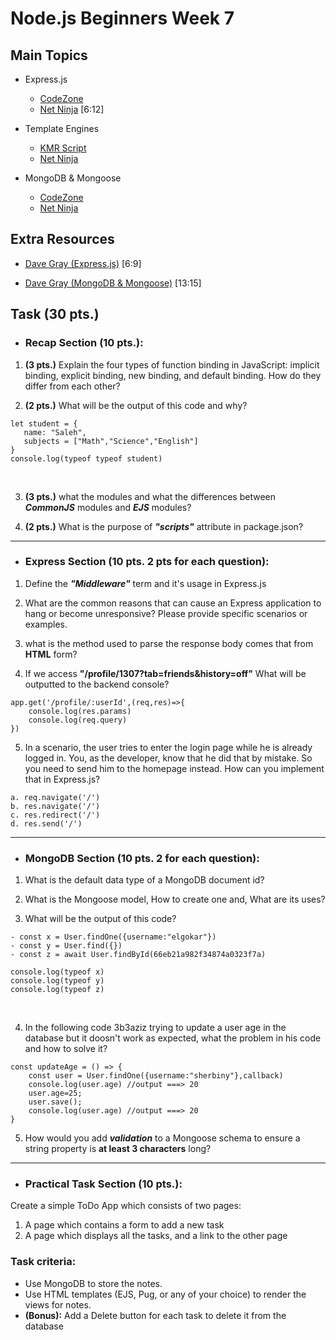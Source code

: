 # Node.js Beginners Week 7

## Main Topics

* Express.js
    - [CodeZone](https://www.youtube.com/watch?v=XRoV7moNSsM)
    - [Net Ninja](https://m.youtube.com/playlist?list=PL4cUxeGkcC9jsz4LDYc6kv3ymONOKxwBU) [6:12]

* Template Engines
    - [KMR Script](https://www.youtube.com/watch?v=t1ovpjismUs)
    - [Net Ninja](https://www.youtube.com/watch?v=yXEesONd_54)

* MongoDB & Mongoose
    - [CodeZone](https://m.youtube.com/watch?v=vjde20smUpM)
    - [Net Ninja](https://m.youtube.com/playlist?list=PL4cUxeGkcC9h77dJ-QJlwGlZlTd4ecZOA)

## Extra Resources

- [Dave Gray (Express.js)](https://www.youtube.com/playlist?list=PL0Zuz27SZ-6PFkIxaJ6Xx_X46avTM1aYw) [6:9]

- [Dave Gray (MongoDB & Mongoose)](https://www.youtube.com/playlist?list=PL0Zuz27SZ-6PFkIxaJ6Xx_X46avTM1aYw) [13:15]


## Task (30 pts.)

- ### Recap Section (10 pts.):
1. **(3 pts.)** Explain the four types of function binding in JavaScript: implicit binding, explicit binding, new binding, and default binding. How do they differ from each other?

2. **(2 pts.)** What will be the output of this code and why?

```JS
let student = { 
   name: "Saleh",
   subjects = ["Math","Science","English"]
}
console.log(typeof typeof student)
```
<br>

3. **(3 pts.)** what the modules and what the differences between ***CommonJS*** modules and ***EJS*** modules?


4. **(2 pts.)** What is the purpose of ***"scripts"*** attribute in package.json?
---

- ### Express Section (10 pts. 2 pts for each question):
1. Define the ***"Middleware"*** term and it's usage in Express.js

2. What are the common reasons that can cause an Express application to hang or become unresponsive? Please provide specific scenarios or examples.

3. what is the method used to parse the response body comes that from **HTML** form?

4. If we access **"/profile/1307?tab=friends&history=off"**
What will be outputted to the backend console?

```JS
app.get('/profile/:userId',(req,res)=>{
    console.log(res.params)
    console.log(req.query)
})
```

5. In a scenario, the user tries to enter the login page while he is already logged in.
You, as the developer, know that he did that by mistake. So you need to send him to the homepage instead. How can you implement that in Express.js?

```JS
a. req.navigate('/')
b. res.navigate('/')
c. res.redirect('/')
d. res.send('/')
```
---

- ### MongoDB Section (10 pts. 2 for each question):

1. What is the default data type of a MongoDB document id?

2. What is the Mongoose model, How to create one and, What are its uses?

3. What will be the output of this code?
```JS
- const x = User.findOne({username:"elgokar"})
- const y = User.find({})
- const z = await User.findById(66eb21a982f34874a0323f7a)

console.log(typeof x)
console.log(typeof y)
console.log(typeof z)
``` 
<br>

4. In the following code 3b3aziz trying to update a user age in the database but it doosn't work as expected, what the problem in his code and how to solve it?

```JS
const updateAge = () => {
    const user = User.findOne({username:"sherbiny"},callback)
    console.log(user.age) //output ===> 20
    user.age=25;
    user.save();
    console.log(user.age) //output ===> 20
}
```

5. How would you add ***validation*** to a Mongoose schema to ensure a string property is **at least 3 characters** long?

---

- ### Practical Task Section (10 pts.):
Create a simple ToDo App which consists of two pages:

1. A page which contains a form to add a new task
2. A page which displays all the tasks, and a link to the other page

### Task criteria:
- Use MongoDB to store the notes.
- Use HTML templates (EJS, Pug, or any of your choice) to render the views for notes.
- **(Bonus):** Add a Delete button for each task to delete it from the database 